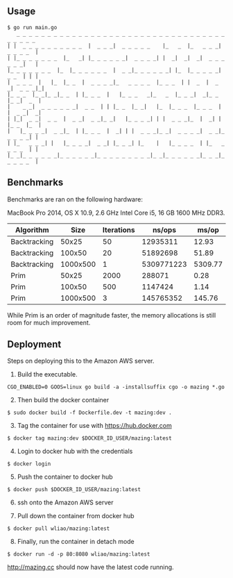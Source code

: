 ## Usage

```
$ go run main.go
   _ _ _ _ _ _ _ _ _ _ _ _ _ _ _ _ _ _ _ _ _ _ _ _ _ _ _ _ _ _ _ _ _ _ _ _ _ _ _
| |  _ _ _ _ _ _ _ _ _ _  |  _ _ _|  _ _ _ _ _    |_   _  |_   _ _ _|  _ _ _ _  |
| |_ _ _ _ _ _ _  |_   _| |_ _ _ _ _ _|  _ _ _ _| |  _|  _|  _|  _ _ _ _ _ _|   |
|_ _ _ _ _ _ _  |_  |_ _ _ _ _ _  |  _ _|_ _ _ _ _ _| |_  |_ _ _ _ _|  _ _  | | |
|  _ _ _  |   |_  |_ _  |  _ _ _ _|_   _ _ _ _  |_ _ _  | |  _  |  _ _|  _ _ _|_|
|_ _ _  |_ _|_ _|_ _  | |_ _ _  |   |_ _ _   _|_   _  |_ _ _|  _|_ _  |_ _|  _  |
|    _ _|  _ _ _ _ _ _|  _ _  | | |_ _  |_ _|   |_  |_ _ _  |_ _ _  | |  _ _|  _|
| |_|  _ _|  _ _  |  _ _|  _ _|_ _|   |_ _ _ _| | |  _ _ _|_  |  _| | |_ _  |_  |
|   |_ _ _ _|  _ _|_  | |_ _ _  |  _| | |  _ _ _|_ _|  _ _ _ _|  _ _|_ _ _ _ _| |
| |_   _ _ _| |   |_ _ _ _|  _ _| |_ _ _| |_    |   |_ _ _ _  | |_   _ _ _ _  | |
|_ _|_ _ _ _ _ _|_ _ _ _ _ _|_ _ _ _ _ _ _ _ _|_ _|_ _ _ _ _ _|_ _ _|_ _ _ _ _  |
```

## Benchmarks

Benchmarks are ran on the following hardware: 

MacBook Pro 2014, OS X 10.9, 2.6 GHz Intel Core i5, 16 GB 1600 MHz DDR3.

Algorithm | Size | Iterations | ns/ops | ms/op | allocs/op
----------|-------|------|-----------|---------|-----------
Backtracking | 50x25 | 50 | 12935311 | 12.93 | 52
Backtracking | 100x50 | 20 | 51892698 | 51.89 | 102
Backtracking | 1000x500 | 1 | 5309771223 | 5309.77 | 1002
Prim | 50x25 | 2000 | 288071 | 0.28 | 2626
Prim | 100x50 | 500 | 1147424| 1.14 | 10522
Prim | 1000x500 | 3 | 145765352 | 145.76 | 1055684

While Prim is an order of magnitude faster, the memory allocations is still room for much improvement.

## Deployment

Steps on deploying this to the Amazon AWS server.

1. Build the executable.
```
CGO_ENABLED=0 GOOS=linux go build -a -installsuffix cgo -o mazing *.go
```

2. Then build the docker container
```
$ sudo docker build -f Dockerfile.dev -t mazing:dev .
```

3. Tag the container for use with https://hub.docker.com
```
$ docker tag mazing:dev $DOCKER_ID_USER/mazing:latest
```

4. Login to docker hub with the credentials
```
$ docker login
```
5. Push the container to docker hub
```
$ docker push $DOCKER_ID_USER/mazing:latest
```
6. ssh onto the Amazon AWS server

7. Pull down the container from docker hub
```
$ docker pull wliao/mazing:latest
```
8. Finally, run the container in detach mode
```
$ docker run -d -p 80:8080 wliao/mazing:latest
```
http://mazing.cc should now have the latest code running.
```